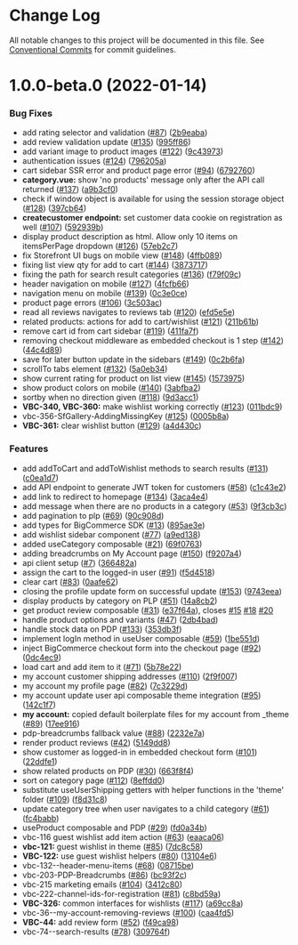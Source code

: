 # Change Log

All notable changes to this project will be documented in this file.
See [Conventional Commits](https://conventionalcommits.org) for commit guidelines.

# 1.0.0-beta.0 (2022-01-14)


### Bug Fixes

* add rating selector and validation ([#87](https://github.com/vuestorefront/bigcommerce/issues/87)) ([2b9eaba](https://github.com/vuestorefront/bigcommerce/commit/2b9eaba00047f8aea11c9727541990216a084d49))
* add review validation update ([#135](https://github.com/vuestorefront/bigcommerce/issues/135)) ([995ff86](https://github.com/vuestorefront/bigcommerce/commit/995ff86408f624ac04b06f1c6e67fb385404acb9))
* add variant image to product images ([#122](https://github.com/vuestorefront/bigcommerce/issues/122)) ([9c43973](https://github.com/vuestorefront/bigcommerce/commit/9c43973758cbf7338061c7872805e6233ba04dfe))
* authentication issues ([#124](https://github.com/vuestorefront/bigcommerce/issues/124)) ([796205a](https://github.com/vuestorefront/bigcommerce/commit/796205aec0cfd3ab468e9734f7977aadc5ccc9ad))
* cart sidebar SSR error and product page error ([#94](https://github.com/vuestorefront/bigcommerce/issues/94)) ([6792760](https://github.com/vuestorefront/bigcommerce/commit/67927605792110902fc4b4976f06f7e1801c9598))
* **category.vue:** show 'no products' message only after the API call returned ([#137](https://github.com/vuestorefront/bigcommerce/issues/137)) ([a9b3cf0](https://github.com/vuestorefront/bigcommerce/commit/a9b3cf0c7b6a5188637c27b5c1db99f9dc57d623))
* check if window object is available for using the session storage object ([#128](https://github.com/vuestorefront/bigcommerce/issues/128)) ([397cb64](https://github.com/vuestorefront/bigcommerce/commit/397cb648cd4caafbb7ff7317ee3d1c5a70c01b77))
* **createcustomer endpoint:** set customer data cookie on registration as well ([#107](https://github.com/vuestorefront/bigcommerce/issues/107)) ([592939b](https://github.com/vuestorefront/bigcommerce/commit/592939b509764ea4dbeeaa051d6bc4fca2604a97))
* display product description as html. Allow only 10 items on itemsPerPage dropdown ([#126](https://github.com/vuestorefront/bigcommerce/issues/126)) ([57eb2c7](https://github.com/vuestorefront/bigcommerce/commit/57eb2c790091ffcc3d941ae2ab6913dd9552b2f3))
* fix Storefront UI bugs on mobile view ([#148](https://github.com/vuestorefront/bigcommerce/issues/148)) ([4ffb089](https://github.com/vuestorefront/bigcommerce/commit/4ffb089da0751cbd2f27a8e357cad53b1f51561a))
* fixing list view qty for add to cart ([#144](https://github.com/vuestorefront/bigcommerce/issues/144)) ([3873717](https://github.com/vuestorefront/bigcommerce/commit/38737174dbc462c90a0deb523a108e12acd463b0))
* fixing the path for search result categories ([#136](https://github.com/vuestorefront/bigcommerce/issues/136)) ([f79f09c](https://github.com/vuestorefront/bigcommerce/commit/f79f09cf56c058860131275ec0731b40d222357b))
* header navigation on mobile ([#127](https://github.com/vuestorefront/bigcommerce/issues/127)) ([4fcfb66](https://github.com/vuestorefront/bigcommerce/commit/4fcfb66bdd112f5e89746a9fe8fe3b26cae6ad8a))
* navigation menu on mobile ([#139](https://github.com/vuestorefront/bigcommerce/issues/139)) ([0c3e0ce](https://github.com/vuestorefront/bigcommerce/commit/0c3e0cea82f062f4010f4d6f360bc41fbc1eec34))
* product page errors ([#106](https://github.com/vuestorefront/bigcommerce/issues/106)) ([3c503ac](https://github.com/vuestorefront/bigcommerce/commit/3c503acc6409e35f1d02f1b04b5cf839d451ec80))
* read all reviews navigates to reviews tab ([#120](https://github.com/vuestorefront/bigcommerce/issues/120)) ([efd5e5e](https://github.com/vuestorefront/bigcommerce/commit/efd5e5e0328abfc89cb4b3a0e6ab5b143edc506c))
* related products: actions for add to cart/wishlist ([#121](https://github.com/vuestorefront/bigcommerce/issues/121)) ([211b61b](https://github.com/vuestorefront/bigcommerce/commit/211b61ba82cc3d8dc2643b4d5b66690b19e5c77d))
* remove cart id from cart sidebar ([#119](https://github.com/vuestorefront/bigcommerce/issues/119)) ([411fa7f](https://github.com/vuestorefront/bigcommerce/commit/411fa7fae9db5871f3a633525f692a01a7fcb636))
* removing checkout middleware as embedded checkout is 1 step ([#142](https://github.com/vuestorefront/bigcommerce/issues/142)) ([44c4d89](https://github.com/vuestorefront/bigcommerce/commit/44c4d89b2fe30c960113e59a78953c1b974ec0d1))
* save for later button update in the sidebars ([#149](https://github.com/vuestorefront/bigcommerce/issues/149)) ([0c2b6fa](https://github.com/vuestorefront/bigcommerce/commit/0c2b6fa265e0d9354eabb5b77c138f8b6b72ad81))
* scrollTo tabs element ([#132](https://github.com/vuestorefront/bigcommerce/issues/132)) ([5a0eb34](https://github.com/vuestorefront/bigcommerce/commit/5a0eb3419cdb0767543e9163a6bce509eeb2c984))
* show current rating for product on list view ([#145](https://github.com/vuestorefront/bigcommerce/issues/145)) ([1573975](https://github.com/vuestorefront/bigcommerce/commit/1573975a3f05fd02bcf187d88e0c6af42dfe3830))
* show product colors on mobile ([#140](https://github.com/vuestorefront/bigcommerce/issues/140)) ([3abfba2](https://github.com/vuestorefront/bigcommerce/commit/3abfba2d6a600ae5a8f2655903207c022c557a46))
* sortby when no direction given ([#118](https://github.com/vuestorefront/bigcommerce/issues/118)) ([9d3acc1](https://github.com/vuestorefront/bigcommerce/commit/9d3acc1bf99103c83fae82134768a6406d51203a))
* **VBC-340, VBC-360:** make wishlist working correctly ([#123](https://github.com/vuestorefront/bigcommerce/issues/123)) ([011bdc9](https://github.com/vuestorefront/bigcommerce/commit/011bdc9325fa36b718b1a34cbb2a1a0bc1dca7cd))
* vbc-356-SfGallery-AddingMissingKey ([#125](https://github.com/vuestorefront/bigcommerce/issues/125)) ([0005b8a](https://github.com/vuestorefront/bigcommerce/commit/0005b8a30f8fdee7f4253110e3819b63e1d74a82))
* **VBC-361:** clear wishlist button ([#129](https://github.com/vuestorefront/bigcommerce/issues/129)) ([a4d430c](https://github.com/vuestorefront/bigcommerce/commit/a4d430c65fecbe7c9fc4655d31c1d18c2ceec36c))


### Features

* add addToCart and addToWishlist methods to search results ([#131](https://github.com/vuestorefront/bigcommerce/issues/131)) ([c0ea1d7](https://github.com/vuestorefront/bigcommerce/commit/c0ea1d7562871a6221d2d87be8a1d4b259831d8e))
* add API endpoint to generate JWT token for customers ([#58](https://github.com/vuestorefront/bigcommerce/issues/58)) ([c1c43e2](https://github.com/vuestorefront/bigcommerce/commit/c1c43e20ba06d685b3327b44a32fd6a8a113e338))
* add link to redirect to homepage ([#134](https://github.com/vuestorefront/bigcommerce/issues/134)) ([3aca4e4](https://github.com/vuestorefront/bigcommerce/commit/3aca4e498f66a1d84079824f37b2b2aefc77b96e))
* add message when there are no products in a category ([#53](https://github.com/vuestorefront/bigcommerce/issues/53)) ([9f3cb3c](https://github.com/vuestorefront/bigcommerce/commit/9f3cb3c9144d070a1f438abee06de2f6bf8facb3))
* add pagination to plp ([#69](https://github.com/vuestorefront/bigcommerce/issues/69)) ([90c908d](https://github.com/vuestorefront/bigcommerce/commit/90c908d873c9aad25c3f2ab3e838f57e1ce0f6ab))
* add types for BigCommerce SDK ([#13](https://github.com/vuestorefront/bigcommerce/issues/13)) ([895ae3e](https://github.com/vuestorefront/bigcommerce/commit/895ae3e621f1b16efa9496a8196eda1175bac9e3))
* add wishlist sidebar component ([#77](https://github.com/vuestorefront/bigcommerce/issues/77)) ([a9ed138](https://github.com/vuestorefront/bigcommerce/commit/a9ed13858a04d1fc8b890273603427925b3124ac))
* added useCategory composable ([#21](https://github.com/vuestorefront/bigcommerce/issues/21)) ([69f0763](https://github.com/vuestorefront/bigcommerce/commit/69f0763f3475b104e420b2a170cb63ecbe6172b5))
* adding breadcrumbs on My Account page ([#150](https://github.com/vuestorefront/bigcommerce/issues/150)) ([f9207a4](https://github.com/vuestorefront/bigcommerce/commit/f9207a436694c4ae586b7380b0ac465ca2279529))
* api client setup ([#7](https://github.com/vuestorefront/bigcommerce/issues/7)) ([366482a](https://github.com/vuestorefront/bigcommerce/commit/366482ac95c29db59af852f16c90ae4259479daf))
* assign the cart to the logged-in user ([#91](https://github.com/vuestorefront/bigcommerce/issues/91)) ([f5d4518](https://github.com/vuestorefront/bigcommerce/commit/f5d4518695b2f39de2842696d3b626905b05972b))
* clear cart ([#83](https://github.com/vuestorefront/bigcommerce/issues/83)) ([0aafe62](https://github.com/vuestorefront/bigcommerce/commit/0aafe628de4c5a564043893e767974f6d686afeb))
* closing the profile update form on successful update ([#153](https://github.com/vuestorefront/bigcommerce/issues/153)) ([9743eea](https://github.com/vuestorefront/bigcommerce/commit/9743eea384a1fecdadf9cbca60dc6e91d9ca9ff3))
* display products by category on PLP ([#51](https://github.com/vuestorefront/bigcommerce/issues/51)) ([14a8cb2](https://github.com/vuestorefront/bigcommerce/commit/14a8cb24c38241354af066c7ed6dc78f4a1e6470))
* get product review composable ([#31](https://github.com/vuestorefront/bigcommerce/issues/31)) ([e37f64a](https://github.com/vuestorefront/bigcommerce/commit/e37f64a970817708bc2e20fb35b4b0dbb9e5307b)), closes [#15](https://github.com/vuestorefront/bigcommerce/issues/15) [#18](https://github.com/vuestorefront/bigcommerce/issues/18) [#20](https://github.com/vuestorefront/bigcommerce/issues/20)
* handle product options and variants ([#47](https://github.com/vuestorefront/bigcommerce/issues/47)) ([2db4bad](https://github.com/vuestorefront/bigcommerce/commit/2db4bad6329d9041f240c6804766ff1b297a1817))
* handle stock data on PDP ([#133](https://github.com/vuestorefront/bigcommerce/issues/133)) ([353db3f](https://github.com/vuestorefront/bigcommerce/commit/353db3fbe39c6d23965f1027bc7cd8720726a4be))
* implement logIn method in useUser composable ([#59](https://github.com/vuestorefront/bigcommerce/issues/59)) ([1be551d](https://github.com/vuestorefront/bigcommerce/commit/1be551d40a3f92ec0c9ac8fc38165299aeaf2253))
* inject BigCommerce checkout form into the checkout page ([#92](https://github.com/vuestorefront/bigcommerce/issues/92)) ([0dc4ec9](https://github.com/vuestorefront/bigcommerce/commit/0dc4ec9c1930907b814df5712d397e55e4d13e25))
* load cart and add item to it ([#71](https://github.com/vuestorefront/bigcommerce/issues/71)) ([5b78e22](https://github.com/vuestorefront/bigcommerce/commit/5b78e22a4b0175cb814d200c9a5b76207aeca205))
* my account customer shipping addresses ([#110](https://github.com/vuestorefront/bigcommerce/issues/110)) ([2f9f007](https://github.com/vuestorefront/bigcommerce/commit/2f9f00721ed25f99e70c198ebbb50ad7d281301e))
* my account my profile page ([#82](https://github.com/vuestorefront/bigcommerce/issues/82)) ([7c3229d](https://github.com/vuestorefront/bigcommerce/commit/7c3229def224cd77b806f88ead0d40674a4e1ec5))
* my account update user api composable theme integration ([#95](https://github.com/vuestorefront/bigcommerce/issues/95)) ([142c1f7](https://github.com/vuestorefront/bigcommerce/commit/142c1f78c1b34de649f2f9b3c5a8eea5881373c3))
* **my account:** copied default boilerplate files for my account from _theme ([#89](https://github.com/vuestorefront/bigcommerce/issues/89)) ([17ee916](https://github.com/vuestorefront/bigcommerce/commit/17ee9168f562081fd2bfea3df24e7a04c1cfd3f9))
* pdp-breadcrumbs fallback value ([#88](https://github.com/vuestorefront/bigcommerce/issues/88)) ([2232e7a](https://github.com/vuestorefront/bigcommerce/commit/2232e7a2dcdcedce3777e4a116e2754e9f9fadca))
* render product reviews ([#42](https://github.com/vuestorefront/bigcommerce/issues/42)) ([5149dd8](https://github.com/vuestorefront/bigcommerce/commit/5149dd8362ad75b7294754e7e5a2dac1163f5938))
* show customer as logged-in in embedded checkout form ([#101](https://github.com/vuestorefront/bigcommerce/issues/101)) ([22ddfe1](https://github.com/vuestorefront/bigcommerce/commit/22ddfe1759422b7f1d888e387c6c00ca62ec1e9d))
* show related products on PDP ([#30](https://github.com/vuestorefront/bigcommerce/issues/30)) ([663f8f4](https://github.com/vuestorefront/bigcommerce/commit/663f8f451a1f12284e7cda5bc3daa8f199711154))
* sort on category page ([#112](https://github.com/vuestorefront/bigcommerce/issues/112)) ([8effdd0](https://github.com/vuestorefront/bigcommerce/commit/8effdd0cb7431c5fd0ebdb6deb2bae4ff762d82a))
* substitute useUserShipping getters with helper functions in the 'theme' folder ([#109](https://github.com/vuestorefront/bigcommerce/issues/109)) ([f8d31c8](https://github.com/vuestorefront/bigcommerce/commit/f8d31c8e60de27c7402fdef76142fd476ccb4d3b))
* update category tree when user navigates to a child category ([#61](https://github.com/vuestorefront/bigcommerce/issues/61)) ([fc4babb](https://github.com/vuestorefront/bigcommerce/commit/fc4babbc1fb7122f73a1ce3eab3c883506109f61))
* useProduct composable and PDP ([#29](https://github.com/vuestorefront/bigcommerce/issues/29)) ([fd0a34b](https://github.com/vuestorefront/bigcommerce/commit/fd0a34b3186e97123bf6c8bed49ae69af2722c09))
* vbc-116 guest wishlist add item action ([#63](https://github.com/vuestorefront/bigcommerce/issues/63)) ([eaaca06](https://github.com/vuestorefront/bigcommerce/commit/eaaca06db667e28b01ed9f220158ce5f98428778))
* **vbc-121:** guest wishlist in theme ([#85](https://github.com/vuestorefront/bigcommerce/issues/85)) ([7dc8c58](https://github.com/vuestorefront/bigcommerce/commit/7dc8c5881135cfa9026e06c1eaebae4fe8920a15))
* **VBC-122:** use guest wishlist helpers ([#80](https://github.com/vuestorefront/bigcommerce/issues/80)) ([13104e6](https://github.com/vuestorefront/bigcommerce/commit/13104e68f58a0d3764e53cc6ddcc029ec4657454))
* vbc-132--header-menu-items ([#68](https://github.com/vuestorefront/bigcommerce/issues/68)) ([08715be](https://github.com/vuestorefront/bigcommerce/commit/08715be632e4724395082cd59b6e97a2f1dcbd92))
* vbc-203-PDP-Breadcrumbs ([#86](https://github.com/vuestorefront/bigcommerce/issues/86)) ([bc93f2c](https://github.com/vuestorefront/bigcommerce/commit/bc93f2c1feec67eb8af557c62a3b70730543a043))
* vbc-215 marketing emails ([#104](https://github.com/vuestorefront/bigcommerce/issues/104)) ([3412c80](https://github.com/vuestorefront/bigcommerce/commit/3412c80475ce7cc1945604256bac3898f346e5bf))
* vbc-222-channel-ids-for-registration ([#81](https://github.com/vuestorefront/bigcommerce/issues/81)) ([c8bd59a](https://github.com/vuestorefront/bigcommerce/commit/c8bd59ab3171e751fb09991faf419fef04a30705))
* **VBC-326:** common interfaces for wishlists ([#117](https://github.com/vuestorefront/bigcommerce/issues/117)) ([a69cc8a](https://github.com/vuestorefront/bigcommerce/commit/a69cc8a098d117a3815487e79689ecba5462dc2a))
* vbc-36--my-account-removing-reviews ([#100](https://github.com/vuestorefront/bigcommerce/issues/100)) ([caa4fd5](https://github.com/vuestorefront/bigcommerce/commit/caa4fd5ac41c8ba1e4ed8cc1f55a649feaac538a))
* **VBC-44:** add review form ([#52](https://github.com/vuestorefront/bigcommerce/issues/52)) ([f49ca98](https://github.com/vuestorefront/bigcommerce/commit/f49ca98c4541555bf1888c7375ce36510a5782ad))
* vbc-74--search-results ([#78](https://github.com/vuestorefront/bigcommerce/issues/78)) ([309764f](https://github.com/vuestorefront/bigcommerce/commit/309764f3c4a2311a90b664d146f5c4fb2955a695))
